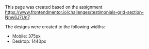 This page was created based on the assignment https://www.frontendmentor.io/challenges/testimonials-grid-section-Nnw6J7Un7.

The designs were created to the following widths:

- Mobile: 375px
- Desktop: 1440px
